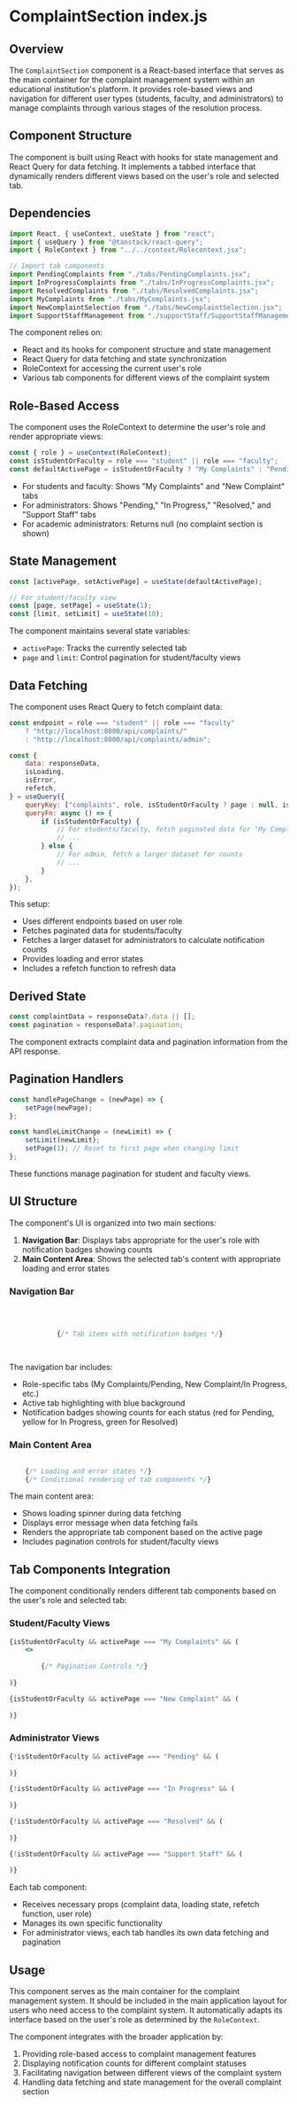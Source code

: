 # ComplaintSection index.js 

## Overview

The `ComplaintSection` component is a React-based interface that serves as the main container for the complaint management system within an educational institution's platform. It provides role-based views and navigation for different user types (students, faculty, and administrators) to manage complaints through various stages of the resolution process.

## Component Structure

The component is built using React with hooks for state management and React Query for data fetching. It implements a tabbed interface that dynamically renders different views based on the user's role and selected tab.

## Dependencies

```jsx
import React, { useContext, useState } from "react";
import { useQuery } from "@tanstack/react-query";
import { RoleContext } from "../../context/Rolecontext.jsx";

// Import tab components
import PendingComplaints from "./tabs/PendingComplaints.jsx";
import InProgressComplaints from "./tabs/InProgressComplaints.jsx";
import ResolvedComplaints from "./tabs/ResolvedComplaints.jsx";
import MyComplaints from "./tabs/MyComplaints.jsx";
import NewComplaintSelection from "./tabs/NewComplaintSelection.jsx";
import SupportStaffManagement from "./supportStaff/SupportStaffManagement.jsx";
```

The component relies on:
- React and its hooks for component structure and state management
- React Query for data fetching and state synchronization
- RoleContext for accessing the current user's role
- Various tab components for different views of the complaint system

## Role-Based Access

The component uses the RoleContext to determine the user's role and render appropriate views:

```jsx
const { role } = useContext(RoleContext);
const isStudentOrFaculty = role === "student" || role === "faculty";
const defaultActivePage = isStudentOrFaculty ? "My Complaints" : "Pending";
```

- For students and faculty: Shows "My Complaints" and "New Complaint" tabs
- For administrators: Shows "Pending," "In Progress," "Resolved," and "Support Staff" tabs
- For academic administrators: Returns null (no complaint section is shown)

## State Management

```jsx
const [activePage, setActivePage] = useState(defaultActivePage);

// For student/faculty view
const [page, setPage] = useState(1);
const [limit, setLimit] = useState(10);
```

The component maintains several state variables:
- `activePage`: Tracks the currently selected tab
- `page` and `limit`: Control pagination for student/faculty views

## Data Fetching

The component uses React Query to fetch complaint data:

```jsx
const endpoint = role === "student" || role === "faculty" 
    ? "http://localhost:8000/api/complaints/" 
    : "http://localhost:8000/api/complaints/admin";

const {
    data: responseData,
    isLoading,
    isError,
    refetch,
} = useQuery({
    queryKey: ["complaints", role, isStudentOrFaculty ? page : null, isStudentOrFaculty ? limit : null],
    queryFn: async () => {
        if (isStudentOrFaculty) {
            // For students/faculty, fetch paginated data for "My Complaints"
            // ...
        } else {
            // For admin, fetch a larger dataset for counts
            // ...
        }
    },
});
```

This setup:
- Uses different endpoints based on user role
- Fetches paginated data for students/faculty
- Fetches a larger dataset for administrators to calculate notification counts
- Provides loading and error states
- Includes a refetch function to refresh data

## Derived State

```jsx
const complaintData = responseData?.data || [];
const pagination = responseData?.pagination;
```

The component extracts complaint data and pagination information from the API response.

## Pagination Handlers

```jsx
const handlePageChange = (newPage) => {
    setPage(newPage);
};

const handleLimitChange = (newLimit) => {
    setLimit(newLimit);
    setPage(1); // Reset to first page when changing limit
};
```

These functions manage pagination for student and faculty views.

## UI Structure

The component's UI is organized into two main sections:

1. **Navigation Bar**: Displays tabs appropriate for the user's role with notification badges showing counts
2. **Main Content Area**: Shows the selected tab's content with appropriate loading and error states

### Navigation Bar

```jsx

    
        
            {/* Tab items with notification badges */}
        
    

```

The navigation bar includes:
- Role-specific tabs (My Complaints/Pending, New Complaint/In Progress, etc.)
- Active tab highlighting with blue background
- Notification badges showing counts for each status (red for Pending, yellow for In Progress, green for Resolved)

### Main Content Area

```jsx

    {/* Loading and error states */}
    {/* Conditional rendering of tab components */}

```

The main content area:
- Shows loading spinner during data fetching
- Displays error message when data fetching fails
- Renders the appropriate tab component based on the active page
- Includes pagination controls for student/faculty views

## Tab Components Integration

The component conditionally renders different tab components based on the user's role and selected tab:

### Student/Faculty Views

```jsx
{isStudentOrFaculty && activePage === "My Complaints" && (
    <>
        
        {/* Pagination Controls */}
    
)}

{isStudentOrFaculty && activePage === "New Complaint" && (
    
)}
```

### Administrator Views

```jsx
{!isStudentOrFaculty && activePage === "Pending" && (
    
)}

{!isStudentOrFaculty && activePage === "In Progress" && (
    
)}

{!isStudentOrFaculty && activePage === "Resolved" && (
    
)}

{!isStudentOrFaculty && activePage === "Support Staff" && (
    
)}
```

Each tab component:
- Receives necessary props (complaint data, loading state, refetch function, user role)
- Manages its own specific functionality
- For administrator views, each tab handles its own data fetching and pagination

## Usage

This component serves as the main container for the complaint management system. It should be included in the main application layout for users who need access to the complaint system. It automatically adapts its interface based on the user's role as determined by the `RoleContext`.

The component integrates with the broader application by:
1. Providing role-based access to complaint management features
2. Displaying notification counts for different complaint statuses
3. Facilitating navigation between different views of the complaint system
4. Handling data fetching and state management for the overall complaint section

